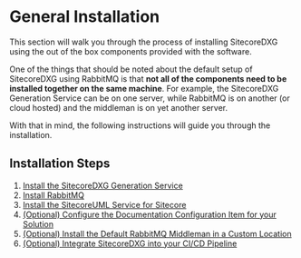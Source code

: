 # General Installation

This section will walk you through the process of installing SitecoreDXG using the out of the box components provided with the software.

One of the things that should be noted about the default setup of SitecoreDXG using RabbitMQ is that **not all of the components need to be installed together on the same machine**. For example, the SitecoreDXG Generation Service can be on one server, while RabbitMQ is on another \(or cloud hosted\) and the middleman is on yet another server.

With that in mind, the following instructions will guide you through the installation.

## Installation Steps

1. [Install the SitecoreDXG Generation Service](install-the-sitecoredxg-generation-service.md)
2. [Install RabbitMQ](install-rabbitmq.md)
3. [Install the SitecoreUML Service for Sitecore](install-the-sitecoreuml-service-for-sitecore.md)
4. [\(Optional\) Configure the Documentation Configuration Item for your Solution](optional-configure-the-documentation-configuration-item-for-your-solution.md)
5. [\(Optional\) Install the Default RabbitMQ Middleman in a Custom Location](optional-install-the-default-rabbitmq-middleman.md)
6. [\(Optional\) Integrate SitecoreDXG into your CI/CD Pipeline](6.-optional-integrate-sitecoredxg-into-your-ci-cd-pipeline.md)

